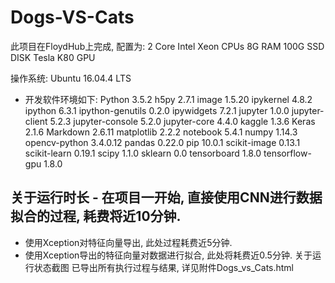 # Dogs-VS-Cats

此项目在FloydHub上完成, 配置为:
2 Core Intel Xeon CPUs
8G RAM
100G SSD DISK
Tesla K80 GPU

操作系统:
Ubuntu 16.04.4 LTS

- 开发软件环境如下:
Python 3.5.2
h5py 2.7.1
image 1.5.20
ipykernel 4.8.2
ipython 6.3.1
ipython-genutils 0.2.0
ipywidgets 7.2.1
jupyter 1.0.0
jupyter-client 5.2.3
jupyter-console 5.2.0
jupyter-core 4.4.0
kaggle 1.3.6
Keras 2.1.6
Markdown 2.6.11
matplotlib 2.2.2
notebook 5.4.1
numpy 1.14.3
opencv-python 3.4.0.12
pandas 0.22.0
pip 10.0.1
scikit-image 0.13.1
scikit-learn 0.19.1
scipy 1.1.0
sklearn 0.0
tensorboard 1.8.0
tensorflow-gpu 1.8.0

## 关于运行时长 - 在项目一开始, 直接使用CNN进行数据拟合的过程, 耗费将近10分钟.
- 使用Xception对特征向量导出, 此处过程耗费近5分钟.
- 使用Xception导出的特征向量对数据进行拟合, 此处将耗费近0.5分钟.
关于运行状态截图
已导出所有执行过程与结果, 详见附件Dogs_vs_Cats.html

